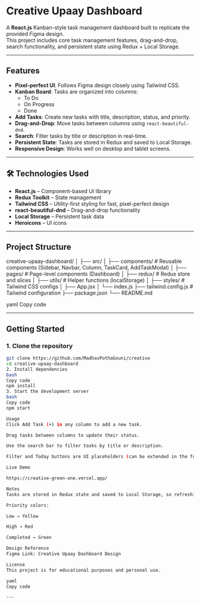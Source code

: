 # Creative Upaay Dashboard

A **React.js** Kanban-style task management dashboard built to replicate the provided Figma design.  
This project includes core task management features, drag-and-drop, search functionality, and persistent state using Redux + Local Storage.

---

## Features

- **Pixel-perfect UI**: Follows Figma design closely using Tailwind CSS.
- **Kanban Board**: Tasks are organized into columns:
  - To Do
  - On Progress
  - Done
- **Add Tasks**: Create new tasks with title, description, status, and priority.
- **Drag-and-Drop**: Move tasks between columns using `react-beautiful-dnd`.
- **Search**: Filter tasks by title or description in real-time.
- **Persistent State**: Tasks are stored in Redux and saved to Local Storage.
- **Responsive Design**: Works well on desktop and tablet screens.

---

## 🛠 Technologies Used

- **React.js** – Component-based UI library
- **Redux Toolkit** – State management
- **Tailwind CSS** – Utility-first styling for fast, pixel-perfect design
- **react-beautiful-dnd** – Drag-and-drop functionality
- **Local Storage** – Persistent task data
- **Heroicons** – UI icons

---

## Project Structure

creative-upaay-dashboard/
│
├── src/
│ ├── components/ # Reusable components (Sidebar, Navbar, Column, TaskCard, AddTaskModal)
│ ├── pages/ # Page-level components (Dashboard)
│ ├── redux/ # Redux store and slices
│ ├── utils/ # Helper functions (localStorage)
│ ├── styles/ # Tailwind CSS configs
│ ├── App.jsx
│ └── index.js
├── tailwind.config.js # Tailwind configuration
├── package.json
└── README.md

yaml
Copy code

---

## Getting Started

### 1. Clone the repository

```bash
git clone https://github.com/MadhavPothaGouni/creative
cd creative-upaay-dashboard
2. Install dependencies
bash
Copy code
npm install
3. Start the development server
bash
Copy code
npm start

Usage
Click Add Task (+) in any column to add a new task.

Drag tasks between columns to update their status.

Use the search bar to filter tasks by title or description.

Filter and Today buttons are UI placeholders (can be extended in the future).

Live Demo

https://creative-green-one.vercel.app/

Notes
Tasks are stored in Redux state and saved to Local Storage, so refreshing the page will preserve tasks.

Priority colors:

Low → Yellow

High → Red

Completed → Green

Design Reference
Figma Link: Creative Upaay Dashboard Design 

License
This project is for educational purposes and personal use.

yaml
Copy code

---
